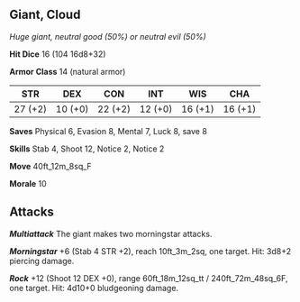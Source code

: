 ## Giant, Cloud

*Huge giant, neutral good (50%) or neutral evil (50%)*

**Hit Dice** 16 (104 16d8+32)

**Armor Class** 14 (natural armor)

| STR     | DEX     | CON     | INT     | WIS     | CHA     |
|---------|---------|---------|---------|---------|---------|
| 27 (+2) | 10 (+0) | 22 (+2) | 12 (+0) | 16 (+1) | 16 (+1) |

**Saves** Physical 6, Evasion 8, Mental 7, Luck 8, save 8

**Skills** Stab 4, Shoot 12, Notice 2, Notice 2

**Move** 40ft\_12m\_8sq\_F

**Morale** 10

## Attacks

***Multiattack*** The giant makes two morningstar attacks.

***Morningstar*** +6 (Stab 4 STR +2), reach 10ft\_3m\_2sq, one target. Hit: 3d8+2 piercing damage.

***Rock*** +12 (Shoot 12 DEX +0), range 60ft\_18m\_12sq\_tt / 240ft\_72m\_48sq\_6F, one target. Hit: 4d10+0 bludgeoning damage.

